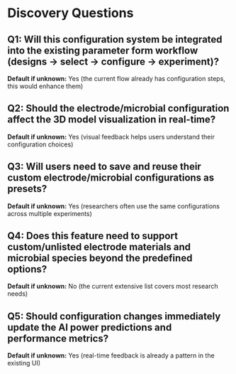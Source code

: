 # Discovery Questions

## Q1: Will this configuration system be integrated into the existing parameter form workflow (designs → select → configure → experiment)?
**Default if unknown:** Yes (the current flow already has configuration steps, this would enhance them)

## Q2: Should the electrode/microbial configuration affect the 3D model visualization in real-time?
**Default if unknown:** Yes (visual feedback helps users understand their configuration choices)

## Q3: Will users need to save and reuse their custom electrode/microbial configurations as presets?
**Default if unknown:** Yes (researchers often use the same configurations across multiple experiments)

## Q4: Does this feature need to support custom/unlisted electrode materials and microbial species beyond the predefined options?
**Default if unknown:** No (the current extensive list covers most research needs)

## Q5: Should configuration changes immediately update the AI power predictions and performance metrics?
**Default if unknown:** Yes (real-time feedback is already a pattern in the existing UI)
